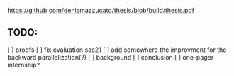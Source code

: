 https://github.com/denismazzucato/thesis/blob/build/thesis.pdf

## TODO:

[ ] proofs
[ ] fix evaluation sas21
[ ] add somewhere the improvment for the backward parallelization(?)
[ ] background
[ ] conclusion
[ ] one-pager internship?
